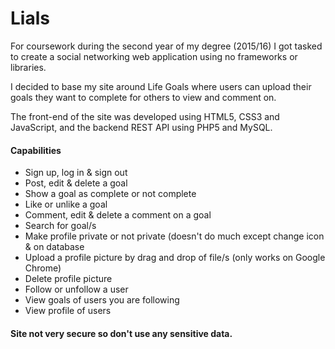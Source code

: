 # Lials

For coursework during the second year of my degree (2015/16) I got tasked to create a social networking web application using no frameworks or libraries.

I decided to base my site around Life Goals where users can upload their goals they want to complete for others to view and comment on.

The front-end of the site was developed using HTML5, CSS3 and JavaScript, and the backend REST API using PHP5 and MySQL.

#### Capabilities


* Sign up, log in & sign out
* Post, edit & delete a goal
* Show a goal as complete or not complete
* Like or unlike a goal
* Comment, edit & delete a comment on a goal
* Search for goal/s
* Make profile private or not private (doesn't do much except change icon & on database
* Upload a profile picture by drag and drop of file/s (only works on Google Chrome)
* Delete profile picture
* Follow or unfollow a user
* View goals of users you are following
* View profile of users

#### Site not very secure so don't use any sensitive data.
